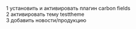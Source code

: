 1 установить и активировать плагин carbon fields <br>
2 активировать тему testtheme <br>
3 добавить новости/продукцию <br>